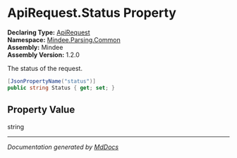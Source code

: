 ﻿<!--  
  <auto-generated>   
    The contents of this file were generated by a tool.  
    Changes to this file may be list if the file is regenerated  
  </auto-generated>   
-->

# ApiRequest.Status Property

**Declaring Type:** [ApiRequest](../index.md)  
**Namespace:** [Mindee.Parsing.Common](../../index.md)  
**Assembly:** Mindee  
**Assembly Version:** 1.2.0

The status of the request.

```csharp
[JsonPropertyName("status")]
public string Status { get; set; }
```

## Property Value

string

___

*Documentation generated by [MdDocs](https://github.com/ap0llo/mddocs)*
